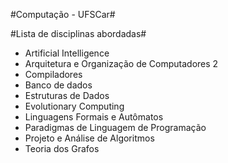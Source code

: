 #Computação - UFSCar#

#Lista de disciplinas abordadas#

 * Artificial Intelligence
 * Arquitetura e Organização de Computadores 2
 * Compiladores
 * Banco de dados
 * Estruturas de Dados
 * Evolutionary Computing
 * Linguagens Formais e Autômatos
 * Paradigmas de Linguagem de Programação
 * Projeto e Análise de Algoritmos
 * Teoria dos Grafos
